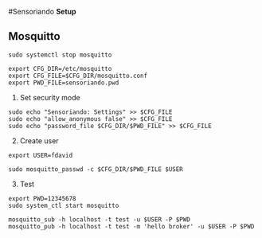 #Sensoriando
**Setup**

## Mosquitto
```console
sudo systemctl stop mosquitto

export CFG_DIR=/etc/mosquitto
export CFG_FILE=$CFG_DIR/mosquitto.conf
export PWD_FILE=sensoriando.pwd
```

1. Set security mode
```console
sudo echo "Sensoriando: Settings" >> $CFG_FILE
sudo echo "allow_anonymous false" >> $CFG_FILE
sudo echo "password_file $CFG_DIR/$PWD_FILE" >> $CFG_FILE
```

2. Create user
```console
export USER=fdavid

sudo mosquitto_passwd -c $CFG_DIR/$PWD_FILE $USER
```

3. Test
```console
export PWD=12345678 
sudo system_ctl start mosquitto

mosquitto_sub -h localhost -t test -u $USER -P $PWD
mosquitto_pub -h localhost -t test -m 'hello broker' -u $USER -P $PWD
```

